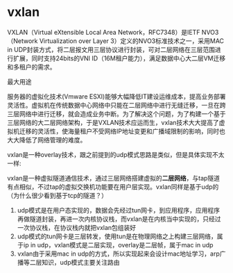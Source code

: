 # vxlan

VXLAN（Virtual eXtensible Local Area Network，RFC7348）是IETF NVO3（Network Virtualization over Layer 3）定义的NVO3标准技术之一，采用MAC in UDP封装方式，将二层报文用三层协议进行封装，可对二层网络在三层范围进行扩展，同时支持24bits的VNI ID（16M租户能力），满足数据中心大二层VM迁移和多租户的需求。



最大用途

服务器的虚拟化技术(Vmware ESXI)能够大幅降低IT建设运维成本，提高业务部署灵活性。虚拟机在传统数据中心网络中只能在二层网络中进行无缝迁移，一旦在跨三层网络中进行迁移，就会造成业务中断。为了解决这个问题，为了构建一个基于三层网络的大二层网络架构，于是VXLAN技术应运而生，vxlan技术大大提高了虚拟机迁移的灵活性，使海量租户不受网络IP地址变更和广播域限制的影响，同时也大大降低了网络管理的难度。





vxlan是一种overlay技术，跟之前提到的udp模式思路是类似，但是具体实现不太一样:

vxlan是一种虚拟隧道通信技术，通过三层网络搭建虚拟的**二层网络**，与tap隧道有点相似，不过tap的虚拟交换机功能要在用户层实现。vxlan同样是基于udp的（为什么很少看到基于tcp的隧道？）

1. udp模式是在用户态实现的，数据会先经过tun网卡，到应用程序，应用程序再做隧道封装，再进一次内核协议栈，而vxlan是在内核当中实现的，只经过一次协议栈，在协议栈内就把vxlan包组装好
2. udp模式的tun网卡是三层转发，使用tun是在物理网络之上构建三层网络，属于ip in udp，vxlan模式是二层实现，overlay是二层帧，属于mac in udp
3. vxlan由于采用mac in udp的方式，所以实现起来会设计mac地址学习，arp广播等二层知识，udp模式主要关注路由

